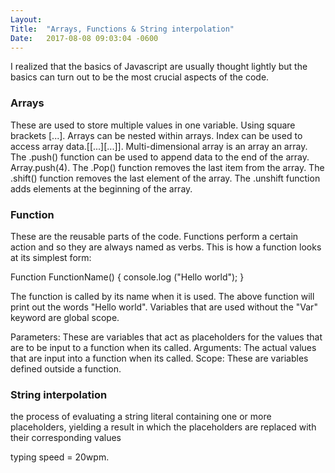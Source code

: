 ```yaml
---
Layout:	
Title:	"Arrays, Functions & String interpolation"
Date:	2017-08-08 09:03:04 -0600
---
```


I realized that the basics of Javascript are usually thought lightly but the basics can turn out to be the most crucial aspects of the code. 

### Arrays

These are used to store multiple values in one variable. Using square brackets [...].
Arrays can be nested within arrays. Index can be used to access array data.[[...][...]].
Multi-dimensional array is an array an array.
The .push() function can be used to append data to the end of the array.  Array.push(4).
The .Pop() function removes the last item from the array.
The .shift() function removes the last element of the array.
The .unshift function adds elements at the beginning of the array.

### Function

These are the reusable parts of the code.
Functions perform a certain action and so they are always named as verbs.
This is how a function looks at its simplest form:

Function FunctionName() {
	console.log ("Hello world");
}

The function is called by its name when it is used.
The above function will print out the words "Hello world".
Variables that are used without the "Var" keyword are global scope.

Parameters: These are variables that act as placeholders for the values that are to be input to a function when its called.
Arguments: The actual values that are input into a function when its called.
Scope: These are variables defined outside a function.

### String interpolation
the process of evaluating a string literal containing one or more placeholders, yielding a result in which the placeholders are replaced with their corresponding values

typing speed = 20wpm.
